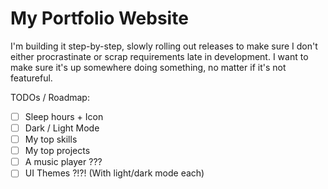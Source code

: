 # My Portfolio Website

I'm building it step-by-step, slowly rolling out releases to make sure I don't either procrastinate or scrap requirements late in development. I want to make sure it's up somewhere doing something, no matter if it's not featureful.

TODOs / Roadmap:
- [ ] Sleep hours + Icon
- [ ] Dark / Light Mode
- [ ] My top skills
- [ ] My top projects
- [ ] A music player ???
- [ ] UI Themes ?!?! (With light/dark mode each)
